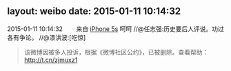 layout: weibo
date: 2015-01-11 10:14:32
---
<meta name="referrer" content="no-referrer" />

2015-01-11 10:14:32  &nbsp;&nbsp;&nbsp;&nbsp;&nbsp;&nbsp; 来自 <a href="sinaweibo://customweibosource" rel="nofollow">iPhone 5s</a>
呵呵 //@任志强:历史要后人评说。功过各有争论。 //@漆洪波:[吃惊]
>  该微博因被多人投诉，根据《微博社区公约》，已被删除。查看帮助：http://t.cn/zjmuxz1
